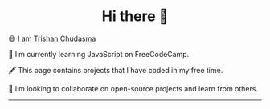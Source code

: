 <h1 align="center">Hi there 👋</h1>

  
😄 I am <a href="https://solo.to/trishan" target="-blank">Trishan Chudasma</a>

🌱 I’m currently learning JavaScript on FreeCodeCamp.

🖋 This page contains projects that I have coded in my free time.

👯 I’m looking to collaborate on open-source projects and learn from others.

<hr>


<!--
**chudasmat/chudasmat** is a ✨ _special_ ✨ repository because its `README.md` (this file) appears on your GitHub profile.

Here are some ideas to get you started:

- 🔭 I’m currently working on ...
- 🌱 I’m currently learning ...
- 👯 I’m looking to collaborate on ...
- 🤔 I’m looking for help with ...
- 💬 Ask me about ...
- 📫 How to reach me: ...
- 😄 Pronouns: ...
- ⚡ Fun fact: ...
-->

